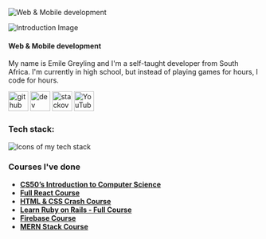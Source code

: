 ![Web & Mobile development](https://github.com/EmileGreyling/EmileGreyling/blob/main/Emile%20Greyling%20.png)



![Introduction Image](https://readme-typing-svg.herokuapp.com/?font=Righteous&size=35&width=500&height=70&duration=4000&lines=Hi+There+!+👋;+I'm+Emile+Greyling+!;)
#### Web & Mobile development

My name is Emile Greyling and I'm a self-taught developer from South Africa. I'm currently in high school, but instead of playing games for hours, I code for hours. 

[<img src='https://cdn.jsdelivr.net/npm/simple-icons@3.0.1/icons/github.svg' alt='github' height='40'>](https://github.com/EmileGreyling)  [<img src='https://cdn.jsdelivr.net/npm/simple-icons@3.0.1/icons/hashnode.svg' alt='dev' height='40'>](https://emilegreyling.hashnode.dev/)  [<img src='https://cdn.jsdelivr.net/npm/simple-icons@3.0.1/icons/stackoverflow.svg' alt='stackoverflow' height='40'>](https://stackoverflow.com/users/20605183)  [<img src='https://cdn.jsdelivr.net/npm/simple-icons@3.0.1/icons/youtube.svg' alt='YouTube' height='40'>](https://www.youtube.com/channel/UCvqFa1siuLfAlVEjs1EJfgA)  

### Tech stack: 
![Icons of my tech stack](https://skillicons.dev/icons?i=html,css,javascript,react,vue,ruby,rails,python,flask,django,sqlite,git,github,vscode,linux&perline=7)

### Courses I've done
- **[CS50’s Introduction to Computer Science](https://cs50.harvard.edu/x/)**
- **[Full React Course](https://youtu.be/j942wKiXFu8&list=PL4cUxeGkcC9gZD-Tvwfod2gaISzfRiP9d)**
- **[HTML & CSS Crash Course](https://youtu.be/hu-q2zYwEYs&list=PL4cUxeGkcC9ivBf_eKCPIAYXWzLlPAm6G)**
- **[Learn Ruby on Rails - Full Course](https://youtu.be/fmyvWz5TUWg)**
- **[Firebase Course](https://youtu.be/4d-gIPGzmK4&list=PL4cUxeGkcC9itfjle0ji1xOZ2cjRGY_WB)**
- **[MERN Stack Course](https://youtu.be/98BzS5Oz5E4&list=PL4cUxeGkcC9iJ_KkrkBZWZRHVwnzLIoUE)**
  

